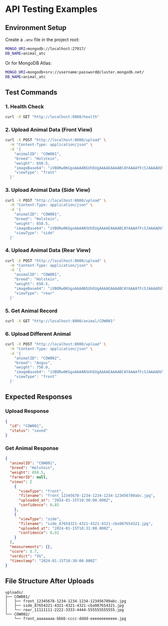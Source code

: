 # API Testing Examples

## Environment Setup

Create a `.env` file in the project root:
```bash
MONGO_URI=mongodb://localhost:27017/
DB_NAME=animal_atc
```

Or for MongoDB Atlas:
```bash
MONGO_URI=mongodb+srv://username:password@cluster.mongodb.net/
DB_NAME=animal_atc
```

## Test Commands

### 1. Health Check
```bash
curl -X GET "http://localhost:8000/health"
```

### 2. Upload Animal Data (Front View)
```bash
curl -X POST "http://localhost:8000/upload" \
  -H "Content-Type: application/json" \
  -d '{
    "animalID": "COW001",
    "breed": "Holstein",
    "weight": 650.5,
    "imageBase64": "iVBORw0KGgoAAAANSUhEUgAAAAEAAAABCAYAAAAfFcSJAAAADUlEQVR42mNkYPhfDwAChwGA60e6kgAAAABJRU5ErkJggg==",
    "viewType": "front"
  }'
```

### 3. Upload Animal Data (Side View)
```bash
curl -X POST "http://localhost:8000/upload" \
  -H "Content-Type: application/json" \
  -d '{
    "animalID": "COW001",
    "breed": "Holstein",
    "weight": 650.5,
    "imageBase64": "iVBORw0KGgoAAAANSUhEUgAAAAEAAAABCAYAAAAfFcSJAAAADUlEQVR42mNkYPhfDwAChwGA60e6kgAAAABJRU5ErkJggg==",
    "viewType": "side"
  }'
```

### 4. Upload Animal Data (Rear View)
```bash
curl -X POST "http://localhost:8000/upload" \
  -H "Content-Type: application/json" \
  -d '{
    "animalID": "COW001",
    "breed": "Holstein",
    "weight": 650.5,
    "imageBase64": "iVBORw0KGgoAAAANSUhEUgAAAAEAAAABCAYAAAAfFcSJAAAADUlEQVR42mNkYPhfDwAChwGA60e6kgAAAABJRU5ErkJggg==",
    "viewType": "rear"
  }'
```

### 5. Get Animal Record
```bash
curl -X GET "http://localhost:8000/animal/COW001"
```

### 6. Upload Different Animal
```bash
curl -X POST "http://localhost:8000/upload" \
  -H "Content-Type: application/json" \
  -d '{
    "animalID": "COW002",
    "breed": "Angus",
    "weight": 750.0,
    "imageBase64": "iVBORw0KGgoAAAANSUhEUgAAAAEAAAABCAYAAAAfFcSJAAAADUlEQVR42mNkYPhfDwAChwGA60e6kgAAAABJRU5ErkJggg==",
    "viewType": "front"
  }'
```

## Expected Responses

### Upload Response
```json
{
  "id": "COW001",
  "status": "saved"
}
```

### Get Animal Response
```json
{
  "animalID": "COW001",
  "breed": "Holstein",
  "weight": 650.5,
  "farmerID": null,
  "views": [
    {
      "viewType": "front",
      "filename": "front_12345678-1234-1234-1234-123456789abc.jpg",
      "uploaded_at": "2024-01-15T10:30:00.000Z",
      "confidence": 0.85
    },
    {
      "viewType": "side",
      "filename": "side_87654321-4321-4321-4321-cba987654321.jpg",
      "uploaded_at": "2024-01-15T10:31:00.000Z",
      "confidence": 0.92
    }
  ],
  "measurements": {},
  "score": 8.7,
  "verdict": "VG",
  "timestamp": "2024-01-15T10:30:00.000Z"
}
```

## File Structure After Uploads
```
uploads/
├── COW001/
│   ├── front_12345678-1234-1234-1234-123456789abc.jpg
│   ├── side_87654321-4321-4321-4321-cba987654321.jpg
│   └── rear_11111111-2222-3333-4444-555555555555.jpg
└── COW002/
    └── front_aaaaaaaa-bbbb-cccc-dddd-eeeeeeeeeeee.jpg
```

